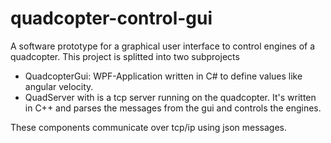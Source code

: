 # quadcopter-control-gui
A software prototype for a graphical user interface to control engines of a quadcopter. This project is splitted into two subprojects

* QuadcopterGui: WPF-Application written in C# to define values like angular velocity. 
* QuadServer with is a tcp server running on the quadcopter. It's written in C++ and parses the messages from the gui and controls the engines.

These components communicate over tcp/ip using json messages.

